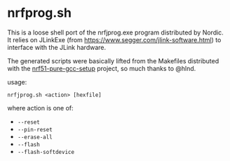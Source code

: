 nrfprog.sh
==========

This is a loose shell port of the nrfjprog.exe program distributed by Nordic.
It relies on JLinkExe (from https://www.segger.com/jlink-software.html) to
interface with the JLink hardware.

The generated scripts were basically lifted from the Makefiles distributed with
the [nrf51-pure-gcc-setup](https://github.com/hlnd/nrf51-pure-gcc-setup)
project, so much thanks to @hlnd.

usage:

```
nrfjprog.sh <action> [hexfile]
```

where action is one of:
 * `--reset`
 * `--pin-reset`
 * `--erase-all`
 * `--flash`
 * `--flash-softdevice`
